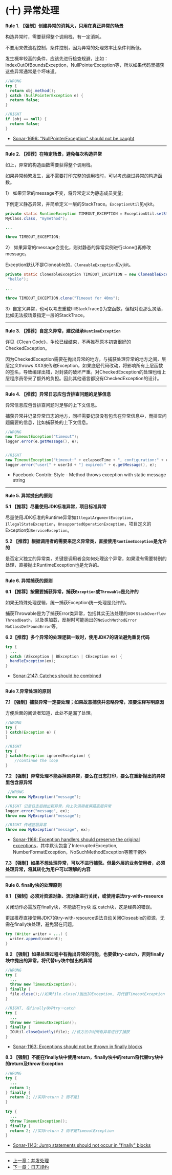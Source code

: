 # (十) 异常处理

**Rule 1. 【强制】创建异常的消耗大，只用在真正异常的场景**

构造异常时，需要获得整个调用栈，有一定消耗。
    
不要用来做流程控制，条件控制，因为异常的处理效率比条件判断低。

发生概率较高的条件，应该先进行检查规避，比如：IndexOutOfBoundsException，NullPointerException等，所以如果代码里捕获这些异常通常是个坏味道。
    
```java
//WRONG
try { 
  return obj.method();
} catch (NullPointerException e) {
  return false;
}

//RIGHT
if (obj == null) {
  return false;
}     
```

* [Sonar-1696: "NullPointerException" should not be caught](https://www.sonarsource.com/products/codeanalyzers/sonarjava/rules.html#RSPEC-1696)

----

**Rule 2. 【推荐】在特定场景，避免每次构造异常**
   
如上，异常的构造函数需要获得整个调用栈。

如果异常频繁发生，且不需要打印完整的调用栈时，可以考虑绕过异常的构造函数。

1） 如果异常的message不变，将异常定义为静态成员变量;
  
下例定义静态异常，并简单定义一层的StackTrace。`ExceptionUtil`见vjkit。

```java
private static RuntimeException TIMEOUT_EXCEPTION = ExceptionUtil.setStackTrace(new RuntimeException("Timeout"),
MyClass.class, "mymethod");

...

throw TIMEOUT_EXCEPTION;
```


2） 如果异常的message会变化，则对静态的异常实例进行clone()再修改message。

Exception默认不是Cloneable的，`CloneableException`见vjkit。

```java
private static CloneableException TIMEOUT_EXCEPTION = new CloneableException("Timeout") .setStackTrace(My.class,
 "hello"); 
 
...

throw TIMEOUT_EXCEPTION.clone("Timeout for 40ms");
```


3）自定义异常，也可以考虑重载fillStackTrace()为空函数，但相对没那么灵活，比如无法按场景指定一层的StackTrace。

----

**Rule 3. 【推荐】自定义异常，建议继承`RuntimeException`**

详见《Clean Code》，争论已经结束，不再推荐原本初衷很好的CheckedException。

因为CheckedException需要在抛出异常的地方，与捕获处理异常的地方之间，层层定义throws XXX来传递Exception，如果底层代码改动，将影响所有上层函数的签名，导致编译出错，对封装的破坏严重。对CheckedException的处理也给上层程序员带来了额外的负担。因此其他语言都没有CheckedException的设计。

----

**Rule 4. 【推荐】异常日志应包含排查问题的足够信息**

异常信息应包含排查问题时足够的上下文信息。

捕获异常并记录异常日志的地方，同样需要记录没有包含在异常信息中，而排查问题需要的信息，比如捕获处的上下文信息。

```java
//WRONG
new TimeoutException("timeout");
logger.error(e.getMessage(), e);


//RIGHT
new TimeoutException("timeout:" + eclapsedTime + ", configuration:" + configTime);
logger.error("user[" + userId + "] expired:" + e.getMessage(), e);
```

* Facebook-Contrib: Style - Method throws exception with static message string

----

**Rule 5. 异常抛出的原则**


**5.1 【推荐】尽量使用JDK标准异常，项目标准异常**

尽量使用JDK标准的Runtime异常如`IllegalArgumentException`，`IllegalStateException`，`UnsupportedOperationException`，项目定义的Exception如`ServiceException`。


**5.2 【推荐】根据调用者的需要来定义异常类，直接使用`RuntimeException`是允许的**

是否定义独立的异常类，关键是调用者会如何处理这个异常，如果没有需要特别的处理，直接抛出RuntimeException也是允许的。

----

**Rule 6. 异常捕获的原则**

**6.1 【推荐】按需要捕获异常，捕获`Exception`或`Throwable`是允许的**

如果无特殊处理逻辑，统一捕获Exception统一处理是允许的。

捕获Throwable是为了捕获Error类异常，包括其实无法处理的`OOM` `StackOverflow` `ThreadDeath`，以及类加载，反射时可能抛出的`NoSuchMethodError` `NoClassDefFoundError`等。


**6.2【推荐】多个异常的处理逻辑一致时，使用JDK7的语法避免重复代码**

```java
try {
  ...
} catch (AException | BException | CException ex) {
  handleException(ex);
}
```

* [Sonar-2147: Catches should be combined](https://www.sonarsource.com/products/codeanalyzers/sonarjava/rules.html#RSPEC-2147)

----

**Rule 7.异常处理的原则**
    
**7.1 【强制】捕获异常一定要处理；如果故意捕获并忽略异常，须要注释写明原因**

方便后面的阅读者知道，此处不是漏了处理。

```java
//WRONG
try {
} catch(Exception e) {
}

//RIGHT
try {
} catch(Exception ignoredExcetpion) {
	//continue the loop
}
```

  
**7.2 【强制】异常处理不能吞掉原异常，要么在日志打印，要么在重新抛出的异常里包含原异常**

```java
 //WRONG
throw new MyException("message");

//RIGHT 记录日志后抛出新异常，向上次调用者屏蔽底层异常
logger.error("message", ex); 
throw new MyException("message"); 

//RIGHT 传递底层异常
throw new MyException("message", ex); 
```  

* [Sonar-1166: Exception handlers should preserve the original exceptions](https://www.sonarsource.com/products/codeanalyzers/sonarjava/rules.html#RSPEC-1166)，其中默认包含了InterruptedException, NumberFormatException，NoSuchMethodException等若干例外


**7.3 【强制】如果不想处理异常，可以不进行捕获。但最外层的业务使用者，必须处理异常，将其转化为用户可以理解的内容**

----

**Rule 8. finally块的处理原则**

**8.1 【强制】必须对资源对象、流对象进行关闭，或使用语法try-with-resource**

关闭动作必需放在finally块，不能放在try块 或 catch块，这是经典的错误。

更加推荐直接使用JDK7的try-with-resource语法自动关闭Closeable的资源，无需在finally块处理，避免潜在问题。

```java
try (Writer writer = ...) {
  writer.append(content);
}
```


**8.2 【强制】如果处理过程中有抛出异常的可能，也要做try-catch，否则finally块中抛出的异常，将代替try块中抛出的异常**

```java
//WRONG
try {
  ...
  throw new TimeoutException();
} finally {
  file.close();//如果file.close()抛出IOException, 将代替TimeoutException
}

//RIGHT, 在finally块中try－catch
try {
  ...
  throw new TimeoutException();
} finally {
  IOUtil.closeQuietly(file); //该方法中对所有异常进行了捕获
}
```

* [Sonar-1163: Exceptions should not be thrown in finally blocks](https://www.sonarsource.com/products/codeanalyzers/sonarjava/rules.html#RSPEC-1163)


**8.3 【强制】不能在finally块中使用return，finally块中的return将代替try块中的return及throw Exception**

```java
//WRONG
try {
  ...
  return 1;
} finally {
  return 2; //实际return 2 而不是1
}
	
try {
  ...
  throw TimeoutException();
} finally {
  return 2; //实际return 2 而不是TimeoutException
}
```

* [Sonar-1143: Jump statements should not occur in "finally" blocks](https://www.sonarsource.com/products/codeanalyzers/sonarjava/rules.html#RSPEC-1143)

----

* [上一章：并发处理](chapter09.md)
* [下一章：日志规约](chapter11.md)
